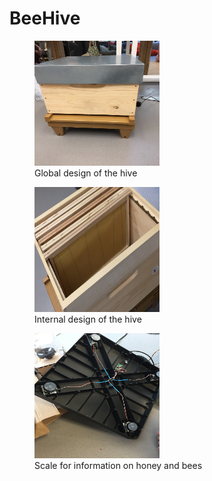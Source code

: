 # BeeHive
<figure>
<img src="Media/image/Hive.JPG" width="200" height = "200">
<figcaption> Global design of the hive </figcaption>
</figure>

<figure>
<img src="Media/image/Intern.JPG" width="200" height = "200">
<figcaption> Internal design of the hive </figcaption>
</figure>

<figure>
<img src="Media/image/Scale.JPG" width="200" height = "200">
<figcaption> Scale for information on honey and bees </figcaption>
</figure>
